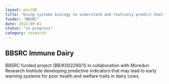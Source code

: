 ```yaml
---
layout: postSD
title: "Using systems biology to understand and routinely predict health and welfare traits in dairy cattle"
funder: "BBSRC"
date: 2013-09-01
status: "in progress"
category: research
---
```


## BBSRC Immune Dairy

BBSRC funded project (BB/K002260/1) in collaboration with Moredun Research Institute developing predictive indicators that may lead to early warning systems for poor health and welfare traits in dairy cows.
